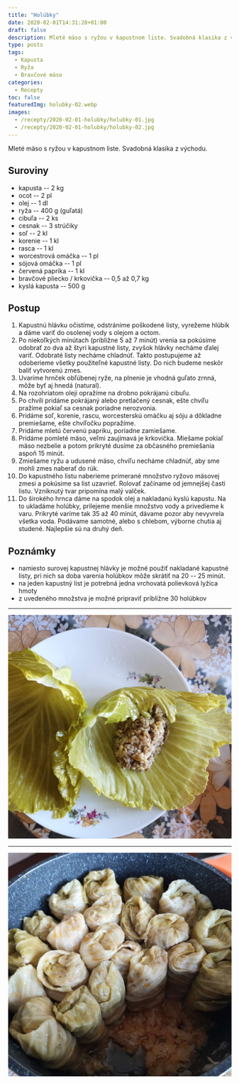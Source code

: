 ```yaml
---
title: "Holúbky"
date: 2020-02-01T14:31:28+01:00
draft: false
description: Mleté mäso s ryžou v kapustnom liste. Svadobná klasika z východu.
type: posts
tags:
  - Kapusta
  - Ryža
  - Bravčové mäso
categories:
  - Recepty
toc: false
featuredImg: holubky-02.webp
images:
  - /recepty/2020-02-01-holubky/holubky-01.jpg
  - /recepty/2020-02-01-holubky/holubky-02.jpg
---
```


Mleté mäso s ryžou v kapustnom liste. Svadobná klasika z východu.

## Suroviny

- kapusta -- 2 kg
- ocot -- 2 pl
- olej -- 1 dl
- ryža -- 400 g (guľatá)
- cibuľa -- 2 ks
- cesnak -- 3 strúčiky
- soľ -- 2 kl
- korenie -- 1 kl
- rasca -- 1 kl
- worcestrová omáčka -- 1 pl
- sójová omáčka -- 1 pl
- červená paprika -- 1 kl
- bravčové pliecko / krkovička -- 0,5 až 0,7 kg
- kyslá kapusta -- 500 g

## Postup

1. Kapustnú hlávku očistíme, odstránime poškodené listy, vyrežeme hlúbik a dáme variť do osolenej vody s olejom a octom.
2. Po niekoľkých minútach (približne 5 až 7 minút) vrenia sa pokúsime odobrať zo dva až štyri kapustné listy, zvyšok hlávky necháme ďalej variť. Odobraté listy necháme chladnúť. Takto postupujeme až odoberieme všetky použiteľné kapustné listy. Do nich budeme neskôr baliť vytvorenú zmes.
3. Uvaríme hrnček obľúbenej ryže, na plnenie je vhodná guľato zrnná, môže byť aj hnedá (natural).
4. Na rozohriatom oleji opražíme na drobno pokrájanú cibuľu.
5. Po chvíli pridáme pokrájaný alebo pretlačený cesnak, ešte chvíľu pražíme pokiaľ sa cesnak poriadne nerozvonia.
6. Pridáme soľ, korenie, rascu, worcesterskú omáčku aj sóju a dôkladne premiešame, ešte chvíľočku popražíme.
7. Pridáme mletú červenú papriku, poriadne zamiešame.
8. Pridáme pomleté mäso, veľmi zaujímavá je krkovička. Miešame pokiaľ mäso nezbelie a potom prikryté dusíme za občasného premiešania aspoň 15 minút.
9. Zmiešame ryžu a udusené mäso, chvíľu necháme chladnúť, aby sme mohli zmes naberať do rúk.
10. Do kapustného listu naberieme primerané množstvo ryžovo mäsovej zmesi a pokúsime sa list uzavrieť. Rolovať začíname od jemnejšej časti listu. Vzniknutý tvar pripomína malý valček.
11. Do širokého hrnca dáme na spodok olej a nakladanú kyslú kapustu. Na to ukladáme holúbky, prilejeme menšie množstvo vody a privedieme k varu. Prikryté varíme tak 35 až 40 minút, dávame pozor aby nevyvrela všetka voda. Podávame samotné, alebo s chlebom, výborne chutia aj studené. Najlepšie sú na druhý deň.

## Poznámky

- namiesto surovej kapustnej hlávky je možné použiť nakladané kapustné listy, pri nich sa doba varenia holúbkov môže skrátiť na 20 -- 25 minút.
- na jeden kapustný list je potrebná jedna vrchovatá polievková lyžica hmoty
- z uvedeného množstva je možné pripraviť približne 30 holúbkov

---

![Holúbky - príprava](holubky-01.jpg "Holúbky - príprava (autor: zwieratko, 2021)")

---

![Holúbky](holubky-02.jpg "Holúbky (autor: zwieratko, 2021)")
